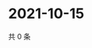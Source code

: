 # 2021-10-15

共 0 条

<!-- BEGIN WEIBO -->
<!-- 最后更新时间 Fri Oct 15 2021 08:52:21 GMT+0800 (China Standard Time) -->

<!-- END WEIBO -->
